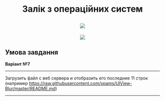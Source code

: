 <h1 align="center">Залік з операційних систем</h1>
<h2 align="center">

<img src="https://img2.freepng.ru/20180317/hvw/kisspng-linux-distribution-logo-ubuntu-unix-cliparts-5aacefab8a6412.7957358015212829875669.jpg">

<p align="center">
<img src="https://phoneky.co.uk/thumbs/screensavers/down/logo-brands/ubuntu_h3yny6ci.gif"></p>

## Умова завдання 

**Варіант №7**

---

Загрузить файл с веб сервера и отобразить его последние 11 строк (например https://raw.githubusercontent.com/xpams/UIView-Blur/master/README.md)

---



